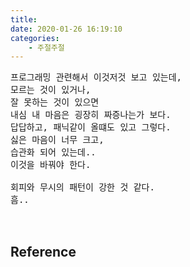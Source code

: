```yaml
---
title: 
date: 2020-01-26 16:19:10
categories:
    - 주절주절
---
```


<pre>
프로그래밍 관련해서 이것저것 보고 있는데,
모르는 것이 있거나,
잘 못하는 것이 있으면
내심 내 마음은 굉장히 짜증나는가 보다.
답답하고, 패닉같이 올떄도 있고 그렇다.
싫은 마음이 너무 크고,
습관화 되어 있는데..
이것을 바꿔야 한다.

회피와 무시의 패턴이 강한 것 같다.
흠..


</pre>

## Reference

